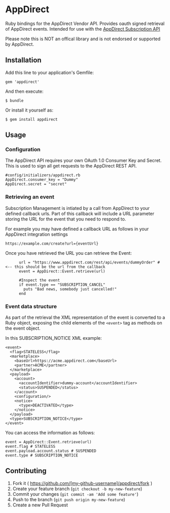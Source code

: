 # AppDirect

Ruby bindings for the AppDirect Vendor API. Provides oauth signed retrieval of AppDirect events. Intended for use with the [AppDirect Subscription API](http://info.appdirect.com/developers/docs/api_integration/subscription_management)

Please note this is NOT an offical library and is not endorsed or supported by AppDirect.

## Installation

Add this line to your application's Gemfile:

    gem 'appdirect'

And then execute:

    $ bundle

Or install it yourself as:

    $ gem install appdirect

## Usage

### Configuration
The AppDirect API requires your own OAuth 1.0 Consumer Key and Secret. This is used to sign all get requests to the AppDirect REST API.

    #config/initializers/appdirect.rb
    AppDirect.consumer_key = "Dummy"
    AppDirect.secret = "secret"

### Retrieving an event
Subscription Management is intiated by a call from AppDirect to your defined callback urls. Part of this callback will include a URL parameter storing the URL for the event that you need to respond to.

For example you may have defined a callback URL as follows in your AppDirect integration settings

``https://example.com/create?url={eventUrl}``

Once you have retrieved the URL you can retrieve the Event:

          url = "https://www.appdirect.com/rest/api/events/dummyOrder" # <-- this should be the url from the callback
          event = AppDirect::Event.retrieve(url)
          
          #Inspect the event 
          if event.type == "SUBSCRIPTION_CANCEL"
            puts "Bad news, somebody just cancelled!"
          end

### Event data structure
As part of the retrieval the XML representation of the event is converted to a Ruby object, exposing the child elements of the ``<event>`` tag as methods on the event object.

In this SUBSCRIPTION_NOTICE XML example: 

    <event>
      <flag>STATELESS</flag>
      <marketplace>
        <baseUrl>https://acme.appdirect.com</baseUrl>
        <partner>ACME</partner>
      </marketplace>
      <payload>
        <account>
          <accountIdentifier>dummy-account</accountIdentifier>
          <status>SUSPENDED</status>
        </account>
        <configuration/>
        <notice>
          <type>DEACTIVATED</type>
        </notice>
      </payload>
      <type>SUBSCRIPTION_NOTICE</type>
    </event>

You can access the information as follows:
    
    event = AppDirect::Event.retrieve(url)
    event.flag # STATELESS
    event.payload.account.status # SUSPENDED
    event.type # SUBSCRIPTION_NOTICE

## Contributing

1. Fork it ( https://github.com/[my-github-username]/appdirect/fork )
2. Create your feature branch (`git checkout -b my-new-feature`)
3. Commit your changes (`git commit -am 'Add some feature'`)
4. Push to the branch (`git push origin my-new-feature`)
5. Create a new Pull Request
